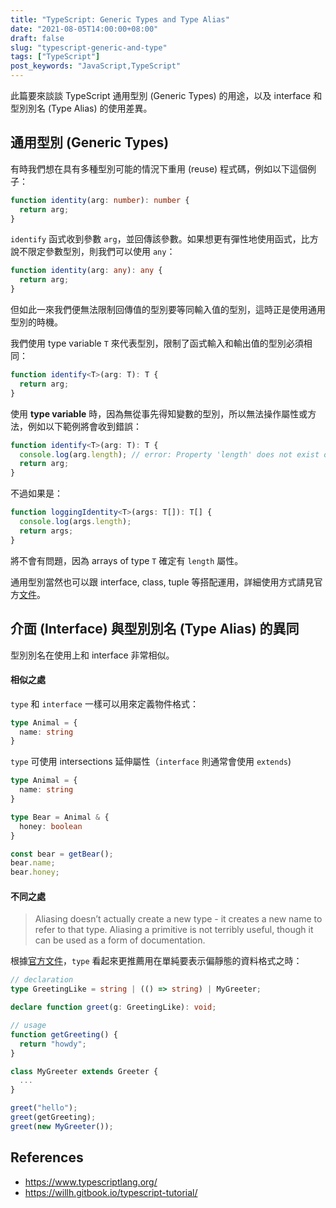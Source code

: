 ```yaml
---
title: "TypeScript: Generic Types and Type Alias"
date: "2021-08-05T14:00:00+08:00"
draft: false
slug: "typescript-generic-and-type"
tags: ["TypeScript"]
post_keywords: "JavaScript,TypeScript"
---
```


此篇要來談談 TypeScript 通用型別 (Generic Types) 的用途，以及 interface 和型別別名 (Type Alias) 的使用差異。

<!--more-->

## 通用型別 (Generic Types)

有時我們想在具有多種型別可能的情況下重用 (reuse) 程式碼，例如以下這個例子：

```typescript
function identity(arg: number): number {
  return arg;
}
```

`identify` 函式收到參數 `arg`，並回傳該參數。如果想更有彈性地使用函式，比方說不限定參數型別，則我們可以使用 `any`：

```typescript
function identity(arg: any): any {
  return arg;
}
```

但如此一來我們便無法限制回傳值的型別要等同輸入值的型別，這時正是使用通用型別的時機。

我們使用 type variable `T` 來代表型別，限制了函式輸入和輸出值的型別必須相同：

```typescript
function identify<T>(arg: T): T {
  return arg;
}
```

使用 **type variable** 時，因為無從事先得知變數的型別，所以無法操作屬性或方法，例如以下範例將會收到錯誤：

```typescript
function identify<T>(arg: T): T {
  console.log(arg.length); // error: Property 'length' does not exist on type 
  return arg;
}
```

不過如果是：

```typescript
function loggingIdentity<T>(args: T[]): T[] {
  console.log(args.length);
  return args;
}
```

將不會有問題，因為 arrays of type `T` 確定有 `length` 屬性。

通用型別當然也可以跟 interface, class, tuple 等搭配運用，詳細使用方式請見官方[文件](https://www.typescriptlang.org/docs/handbook/2/generics.html)。

## 介面 (Interface) 與型別別名 (Type Alias) 的異同

型別別名在使用上和 interface 非常相似。

#### 相似之處

`type` 和 `interface` 一樣可以用來定義物件格式：

```typescript
type Animal = {
  name: string
}
```

`type` 可使用 intersections 延伸屬性（`interface` 則通常會使用 `extends`)

```typescript
type Animal = {
  name: string
}

type Bear = Animal & { 
  honey: boolean 
}

const bear = getBear();
bear.name;
bear.honey;
```

#### 不同之處

> Aliasing doesn’t actually create a new type - it creates a new name to refer to that type. Aliasing a primitive is not terribly useful, though it can be used as a form of documentation.

根據[官方文件](https://www.typescriptlang.org/docs/handbook/declaration-files/by-example.html#reusable-types-type-aliases)，`type` 看起來更推薦用在單純要表示偏靜態的資料格式之時：

```typescript
// declaration
type GreetingLike = string | (() => string) | MyGreeter;

declare function greet(g: GreetingLike): void;

// usage
function getGreeting() {
  return "howdy";
}

class MyGreeter extends Greeter {
  ...
}

greet("hello");
greet(getGreeting);
greet(new MyGreeter());
```

## References

- https://www.typescriptlang.org/
- https://willh.gitbook.io/typescript-tutorial/
